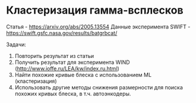 # Кластеризация гамма-всплесков
Статья - https://arxiv.org/abs/2005.13554 
Данные эксперимента SWIFT - https://swift.gsfc.nasa.gov/results/batgrbcat/

Задачи:
1. Повторить результат из статьи
2. Получить результат для эксперимента WIND (http://www.ioffe.ru/LEA/kw/index.ru.html)
3. Найти похожие кривые блеска с использованием ML (кластеризация)
4. Использовать другие методы снижения размерности для поиска похожих кривых блеска, в т.ч. автоэнкодеры.
